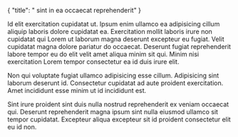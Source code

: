 {
  "title": " sint in ea occaecat reprehenderit"
}

Id elit exercitation cupidatat ut. Ipsum enim ullamco ea adipisicing cillum aliquip laboris dolore cupidatat ea. Exercitation mollit laboris irure non cupidatat qui Lorem ut laborum magna deserunt excepteur eu fugiat. Velit cupidatat magna dolore pariatur do occaecat. Deserunt fugiat reprehenderit labore tempor eu do elit velit amet aliqua minim sit qui. Minim nisi exercitation Lorem tempor consectetur ea id duis irure elit.

Non qui voluptate fugiat ullamco adipisicing esse cillum. Adipisicing sint laborum deserunt id. Consectetur cupidatat ad aute proident exercitation. Amet incididunt esse minim ut id incididunt est.

Sint irure proident sint duis nulla nostrud reprehenderit ex veniam occaecat qui. Deserunt reprehenderit magna ipsum sint nulla eiusmod ullamco sit tempor cupidatat. Excepteur aliqua excepteur sit id proident consectetur elit eu id non.